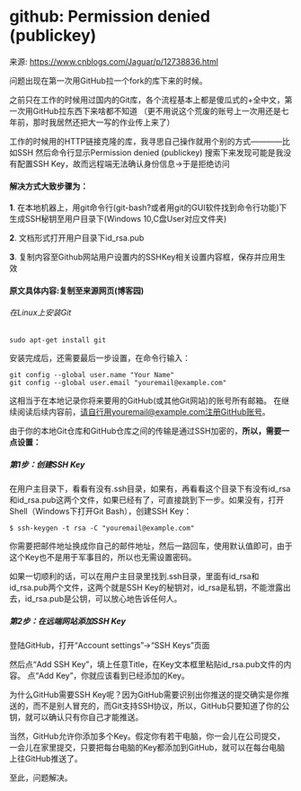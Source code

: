 # github: Permission denied (publickey)

来源: https://www.cnblogs.com/Jaguar/p/12738836.html

问题出现在第一次用GitHub拉一个fork的库下来的时候。

之前只在工作的时候用过国内的Git库，各个流程基本上都是傻瓜式的+全中文，第一次用GitHub拉东西下来啥都不知道
（更不用说这个荒废的账号上一次用还是七年前，那时我居然还把大一写的作业传上来了）

工作的时候用的HTTP链接克隆的库，我寻思自己操作就用个别的方式————比如SSH
然后命令行显示Permission denied (publickey)
搜索下来发现可能是我没有配置SSH Key，故而远程端无法确认身份信息->于是拒绝访问

#### 解决方式大致步骤为：
**1**. 在本地机器上，用git命令行(git-bash?或者用git的GUI软件找到命令行功能)下生成SSH秘钥至用户目录下(Windows 10,C盘User对应文件夹)

**2**. 文档形式打开用户目录下id_rsa.pub

**3**. 复制内容至Github网站用户设置内的SSHKey相关设置内容框，保存并应用生效

#### 原文具体内容:复制至来源网页(博客园)


###### 在Linux上安装Git
```
sudo apt-get install git
```

安装完成后，还需要最后一步设置，在命令行输入：
```
git config --global user.name "Your Name"
git config --global user.email "youremail@example.com"
```
这相当于在本地记录你将来要用的GitHub(或其他Git网站)的账号所有邮箱。
在继续阅读后续内容前，请自行用youremail@example.com注册GitHub账号。

由于你的本地Git仓库和GitHub仓库之间的传输是通过SSH加密的，**所以，需要一点设置：**

##### 第1步：创建SSH Key

在用户主目录下，看看有没有.ssh目录，如果有，再看看这个目录下有没有id_rsa和id_rsa.pub这两个文件，如果已经有了，可直接跳到下一步。如果没有，打开Shell（Windows下打开Git Bash），创建SSH Key：
```
$ ssh-keygen -t rsa -C "youremail@example.com"
```
你需要把邮件地址换成你自己的邮件地址，然后一路回车，使用默认值即可，由于这个Key也不是用于军事目的，所以也无需设置密码。

如果一切顺利的话，可以在用户主目录里找到.ssh目录，里面有id_rsa和id_rsa.pub两个文件，这两个就是SSH Key的秘钥对，id_rsa是私钥，不能泄露出去，id_rsa.pub是公钥，可以放心地告诉任何人。

##### 第2步：在远端网站添加SSH Key
登陆GitHub，打开“Account settings”->“SSH Keys”页面

然后点“Add SSH Key”，填上任意Title，在Key文本框里粘贴id_rsa.pub文件的内容。
点“Add Key”，你就应该看到已经添加的Key。

为什么GitHub需要SSH Key呢？因为GitHub需要识别出你推送的提交确实是你推送的，而不是别人冒充的，而Git支持SSH协议，所以，GitHub只要知道了你的公钥，就可以确认只有你自己才能推送。

当然，GitHub允许你添加多个Key。假定你有若干电脑，你一会儿在公司提交，一会儿在家里提交，只要把每台电脑的Key都添加到GitHub，就可以在每台电脑上往GitHub推送了。


至此，问题解决。
